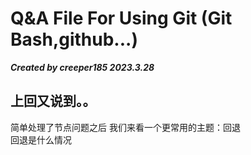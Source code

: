 # Q&A File For Using Git (Git Bash,github...)   
***Created by creeper185 2023.3.28***   

## 上回又说到。。  
简单处理了节点问题之后 我们来看一个更常用的主题：回退  
回退是什么情况